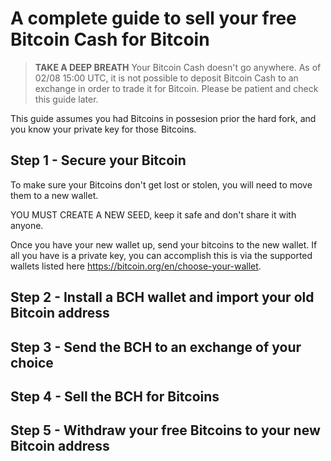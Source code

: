# A complete guide to sell your free Bitcoin Cash for Bitcoin

> **TAKE A DEEP BREATH**
> Your Bitcoin Cash doesn't go anywhere. 
> As of 02/08 15:00 UTC, it is not possible to deposit Bitcoin Cash to an exchange in order to trade it for Bitcoin. Please be patient and check this guide later.

This guide assumes you had Bitcoins in possesion prior the hard fork, and you know your private key for those Bitcoins.

## Step 1 - Secure your Bitcoin

To make sure your Bitcoins don't get lost or stolen, you will need to move them to a new wallet.

YOU MUST CREATE A NEW SEED, keep it safe and don't share it with anyone.

Once you have your new wallet up, send your bitcoins to the new wallet.
If all you have is a private key, you can accomplish this is via the supported wallets listed here https://bitcoin.org/en/choose-your-wallet.


## Step 2 - Install a BCH wallet and import your old Bitcoin address

## Step 3 - Send the BCH to an exchange of your choice

## Step 4 - Sell the BCH for Bitcoins

## Step 5 - Withdraw your free Bitcoins to your new Bitcoin address
